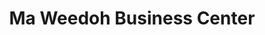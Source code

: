 ---
title: "Ma Weedoh Business Center"
url: /zwedru/ma-weedoh-business-center/
shop: convenience
---